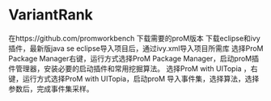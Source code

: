 # VariantRank
在https://github.com/promworkbench  下载需要的proM版本
下载eclipse和ivy插件，最新版java se
eclipse导入项目后，通过ivy.xml导入项目所需库
选择ProM Package Manager右键，运行方式选择ProM Package Manager，启动proM插件管理器，安装必要的启动插件和常用挖掘算法。
选择ProM with UITopia ，右键，运行方式选择ProM with UITopia，启动proM
导入事件集，选择算法，选择参数后，完成事件集采样。
